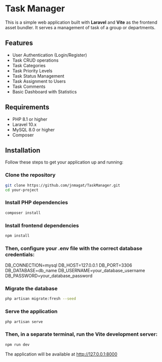 # Task Manager

This is a simple web application built with **Laravel** and **Vite** as the frontend asset bundler. It serves a management of task of a group or departments.

## Features

-   User Authentication (Login/Register)
-   Task CRUD operations
-   Task Categories
-   Task Priority Levels
-   Task Status Management
-   Task Assignment to Users
-   Task Comments
-   Basic Dashboard with Statistics

## Requirements

-   PHP 8.1 or higher
-   Laravel 10.x
-   MySQL 8.0 or higher
-   Composer

## Installation

Follow these steps to get your application up and running:

### Clone the repository

```bash
git clone https://github.com/jnmagat/TaskManager.git
cd your-project
```

### Install PHP dependencies

```bash
composer install
```

### Install frontend dependencies

```bash
npm install
```

### Then, configure your .env file with the correct database credentials:

DB_CONNECTION=mysql
DB_HOST=127.0.0.1
DB_PORT=3306
DB_DATABASE=db_name
DB_USERNAME=your_database_username
DB_PASSWORD=your_database_password

### Migrate the database

```bash
php artisan migrate:fresh --seed
```

### Serve the application

```bash
php artisan serve
```

### Then, in a separate terminal, run the Vite development server:

```bash
npm run dev
```

The application will be available at http://127.0.0.1:8000
